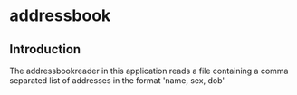 # addressbook

## Introduction
The addressbookreader in this application reads a file containing a comma separated list of addresses in the format 'name, sex, dob'